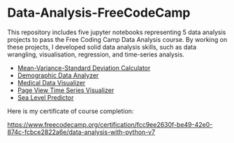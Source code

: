 # Data-Analysis-FreeCodeCamp
This repository includes five jupyter notebooks representing 5 data analysis projects to pass the Free Coding Camp Data Analysis course. By working on these projects, I developed solid data analysis skills, such as data wrangling, visualisation, regression, and time-series analysis.

* [Mean-Variance-Standard Deviation Calculator](https://github.com/SaydobidXusanov/Data-Analysis-FreeCodeCamp/blob/main/Mean_Variance_Standard_Deviation_Calculator.ipynb)
* [Demographic Data Analyzer](https://github.com/SaydobidXusanov/Data-Analysis-FreeCodeCamp/blob/main/Demographic_data_analysis.ipynb)
* [Medical Data Visualizer](https://github.com/SaydobidXusanov/Data-Analysis-FreeCodeCamp/blob/main/Medical_Data_Visualization.ipynb)
* [Page View Time Series Visualizer](https://github.com/SaydobidXusanov/Data-Analysis-FreeCodeCamp/blob/main/Page_View_Time_Series_Visualization.ipynb)
* [Sea Level Predictor](https://github.com/SaydobidXusanov/Data-Analysis-FreeCodeCamp/blob/main/Sea_Level_Predictor.ipynb)

Here is my certificate of course completion:

https://www.freecodecamp.org/certification/fcc9ee2630f-be49-42e0-874c-fcbce2822a6e/data-analysis-with-python-v7
